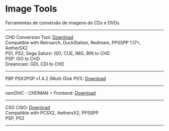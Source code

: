 # Image Tools
Ferramentas de conversão de imagens de CDs e DVDs
____________________
CHD Conversion Tool: <a href="https://github.com/michaelps100/DiskTools/blob/main/CHD%20(RetroArch%2C%20DuckStation%20and%20Redream).zip">Download</a> <br/>
Compatible with Retroarch, DuckStation, Redream, PPSSPP 1.17+, AetherSX2 <br/>
PS1, PS2, Sega Saturn: ISO, CUE, IMG, BIN to CHD <br/>
PSP: ISO to CHD <br/>
Dreamcast: GDI, CDI to CHD <br/>
____________________
PBP PSX2PSP v1.4.2 (Multi-Disk PS1): <a href="https://cdromance.org/guides/psx2psp-tutorial/">Download</a> <br/>
____________________
namDHC - CHDMAN + Frontend: <a href="https://github.com/umageddon/namDHC/releases">Download</a> <br/>
____________________
CSO CISO: <a href="https://github.com/michaelps100/DiskTools/blob/main/CSO%20(PPSSPP).zip">Download</a> <br/>
Compatible with PCSX2, AethersX2, PPSSPP <br/>
PSP, PS2
____________________
